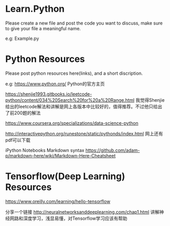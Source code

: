 # Learn.Python
Please create a new file and post the code you want to discuss, make sure to give your file a meaningful name. 

e.g: Example.py



# Python Resources
Please post python resources here(links), and a short discription.

e.g: https://www.python.org/ Python的官方主页

https://shenjie1993.gitbooks.io/leetcode-python/content/034%20Search%20for%20a%20Range.html  我觉得Shenjie给出的leetcode解法和讲解是网上各版本中比较好的，值得推荐。不过他只给出了前200题的解法

https://www.coursera.org/specializations/data-science-python

http://interactivepython.org/runestone/static/pythonds/index.html  网上还有pdf可以下载

iPython Notebooks Markdown syntax
https://github.com/adam-p/markdown-here/wiki/Markdown-Here-Cheatsheet



# Tensorflow(Deep Learning) Resources

https://www.oreilly.com/learning/hello-tensorflow

分享一个链接 http://neuralnetworksanddeeplearning.com/chap1.html
讲解神经网路和深度学习，浅显易懂，对Tensorflow学习应该有帮助



